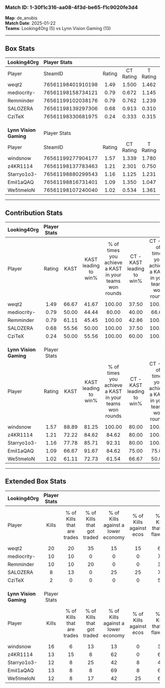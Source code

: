 ### Match ID: 1-30f1c316-aa08-4f3d-be65-f1c9020fe3d4  
**Map**: de_anubis  
**Match Date**: 2025-01-22  
**Teams**: Looking4Org (5) vs Lynn Vision Gaming (13)  

---  

## Box Stats  

| **Looking4Org**        | Player Stats      |        |           |          |       |      |       |         |        |      |     |
| :- | :- | :-: | :-: | :-: | :-: | :-: | :-: | :-: | :-: | :-: | :-: |
| Player                 | SteamID           | Rating | CT Rating | T Rating | KAST  | ADR  | Kills | Assists | Deaths | K/D  | HS% |
| weqt2                  | 76561198401910198 |  1.49  |   1.500   |  1.462   | 66.67 | 95.1 |  20   |    0    |   11   | 1.82 | 30  |
| mediocrity-            | 76561198158734121 |  0.79  |   0.672   |  1.145   | 50.00 | 80.1 |  10   |    3    |   13   | 0.77 | 60  |
| Remminder              | 76561199102038176 |  0.79  |   0.762   |  1.239   | 61.11 | 63.6 |  10   |    3    |   14   | 0.71 | 60  |
| SALOZERA               | 76561198139297306 |  0.68  |   0.913   |  0.310   | 55.56 | 56.6 |   8   |    1    |   12   | 0.67 | 50  |
| CziTeX                 | 76561198330681975 |  0.24  |   0.333   |  0.315   | 50.00 | 50.4 |   2   |    5    |   16   | 0.13 | 50  |
|                        |                   |        |           |          |       |      |       |         |        |      |     |
|                        |                   |        |           |          |       |      |       |         |        |      |     |
|                        |                   |        |           |          |       |      |       |         |        |      |     |
| **Lynn Vision Gaming** | Player Stats      |        |           |          |       |      |       |         |        |      |     |
| Player                 | SteamID           | Rating | CT Rating | T Rating | KAST  | ADR  | Kills | Assists | Deaths | K/D  | HS% |
| windsnow               | 76561199277904177 |  1.57  |   1.339   |  1.780   | 88.89 | 94.7 |  16   |    5    |   8    | 2.00 | 50  |
| z4KR1114               | 76561198137783463 |  1.21  |   2.301   |  0.750   | 72.22 | 75.9 |  13   |    3    |   9    | 1.44 |  7  |
| Starryo1o3-            | 76561198880299543 |  1.16  |   1.125   |  1.231   | 77.78 | 63.0 |  12   |    4    |   9    | 1.33 | 58  |
| Emil1aQAQ              | 76561198816731401 |  1.09  |   1.350   |  1.047   | 66.67 | 76.3 |  13   |    5    |   12   | 1.08 | 76  |
| We5tmeloN              | 76561198107240040 |  1.02  |   0.534   |  1.361   | 61.11 | 83.1 |  12   |    5    |   12   | 1.00 | 83  |
---  

## Contribution Stats  

| **Looking4Org**        | Player Stats |       |                      |                                                        |                           |                                                             |                          |                                                            |
| :- | :-: | :-: | :-: | :-: | :-: | :-: | :-: | :-: |
| Player                 |    Rating    | KAST  | KAST leading to win% | % of times you achieve a KAST in your teams won rounds | CT - KAST leading to win% | CT - % of times you achieve a KAST in your teams won rounds | T - KAST leading to win% | T - % of times you achieve a KAST in your teams won rounds |
| weqt2                  |     1.49     | 66.67 |        41.67         |                         100.00                         |           37.50           |                           100.00                            |          50.00           |                           100.00                           |
| mediocrity-            |     0.79     | 50.00 |        44.44         |                         80.00                          |           40.00           |                            66.67                            |          50.00           |                           100.00                           |
| Remminder              |     0.79     | 61.11 |        45.45         |                         100.00                         |           42.86           |                           100.00                            |          50.00           |                           100.00                           |
| SALOZERA               |     0.68     | 55.56 |        50.00         |                         100.00                         |           37.50           |                           100.00                            |          100.00          |                           100.00                           |
| CziTeX                 |     0.24     | 50.00 |        55.56         |                         100.00                         |           60.00           |                           100.00                            |          50.00           |                           100.00                           |
|                        |              |       |                      |                                                        |                           |                                                             |                          |                                                            |
|                        |              |       |                      |                                                        |                           |                                                             |                          |                                                            |
|                        |              |       |                      |                                                        |                           |                                                             |                          |                                                            |
| **Lynn Vision Gaming** | Player Stats |       |                      |                                                        |                           |                                                             |                          |                                                            |
| Player                 |    Rating    | KAST  | KAST leading to win% | % of times you achieve a KAST in your teams won rounds | CT - KAST leading to win% | CT - % of times you achieve a KAST in your teams won rounds | T - KAST leading to win% | T - % of times you achieve a KAST in your teams won rounds |
| windsnow               |     1.57     | 88.89 |        81.25         |                         100.00                         |           80.00           |                           100.00                            |          81.82           |                           100.00                           |
| z4KR1114               |     1.21     | 72.22 |        84.62         |                         84.62                          |           80.00           |                           100.00                            |          87.50           |                           77.78                            |
| Starryo1o3-            |     1.16     | 77.78 |        85.71         |                         92.31                          |           80.00           |                           100.00                            |          88.89           |                           88.89                            |
| Emil1aQAQ              |     1.09     | 66.67 |        91.67         |                         84.62                          |           75.00           |                            75.00                            |          100.00          |                           88.89                            |
| We5tmeloN              |     1.02     | 61.11 |        72.73         |                         61.54                          |           66.67           |                            50.00                            |          75.00           |                           66.67                            |
---  

## Extended Box Stats  

| **Looking4Org**        | Player Stats |                            |                            |                                    |                         |                              |                                 |        |                             |                                     |                          |                               |                            |
| :- | :-: | :-: | :-: | :-: | :-: | :-: | :-: | :-: | :-: | :-: | :-: | :-: | :-: |
| Player                 |    Kills     | % of Kills that are trades | % of Kills that got traded | % of Kills against a lower economy | % of Kills against ecos | % of Kills that are flawless | % of Kills that are close duels | Deaths | % of Deaths that get traded | % of Deaths against a lower economy | % of Deaths against ecos | % of Deaths that are flawless | % of Deaths that are close |
| weqt2                  |      20      |             20             |             35             |                 15                 |           15            |              60              |               10                |   11   |              0              |                  9                  |            9             |              73               |             0              |
| mediocrity-            |      10      |             10             |             0              |                 0                  |            0            |              70              |               10                |   13   |              8              |                  0                  |            0             |              38               |             0              |
| Remminder              |      10      |             10             |             20             |                 0                  |            0            |              30              |               10                |   14   |             29              |                  7                  |            7             |              71               |             7              |
| SALOZERA               |      8       |             13             |             0              |                 25                 |           25            |              75              |                0                |   12   |              8              |                  0                  |            0             |              67               |             0              |
| CziTeX                 |      2       |             0              |             0              |                 0                  |            0            |              50              |                0                |   16   |             19              |                  6                  |            6             |              25               |             6              |
|                        |              |                            |                            |                                    |                         |                              |                                 |        |                             |                                     |                          |                               |                            |
|                        |              |                            |                            |                                    |                         |                              |                                 |        |                             |                                     |                          |                               |                            |
|                        |              |                            |                            |                                    |                         |                              |                                 |        |                             |                                     |                          |                               |                            |
| **Lynn Vision Gaming** | Player Stats |                            |                            |                                    |                         |                              |                                 |        |                             |                                     |                          |                               |                            |
| Player                 |    Kills     | % of Kills that are trades | % of Kills that got traded | % of Kills against a lower economy | % of Kills against ecos | % of Kills that are flawless | % of Kills that are close duels | Deaths | % of Deaths that get traded | % of Deaths against a lower economy | % of Deaths against ecos | % of Deaths that are flawless | % of Deaths that are close |
| windsnow               |      16      |             6              |             13             |                 13                 |            0            |              38              |                0                |   8    |             25              |                 13                  |            0             |              50               |             13             |
| z4KR1114               |      13      |             15             |             8              |                 62                 |            0            |              62              |                8                |   9    |             22              |                 11                  |            11            |              67               |             11             |
| Starryo1o3-            |      12      |             8              |             25             |                 42                 |            8            |              42              |                8                |   9    |             11              |                 22                  |            0             |              56               |             11             |
| Emil1aQAQ              |      13      |             8              |             8              |                 69                 |            8            |              62              |                0                |   12   |             17              |                 33                  |            0             |              42               |             0              |
| We5tmeloN              |      12      |             8              |             17             |                 42                 |           25            |              67              |                0                |   12   |             17              |                 33                  |            0             |              75               |             8              |
